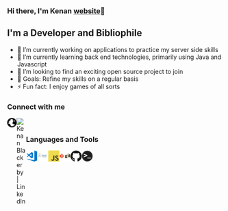 ### Hi there, I'm Kenan [website]👋

## I'm a Developer and Bibliophile
- 🔭 I’m currently working on applications to practice my server side skills
- 🌱 I’m currently learning back end technologies, primarily using Java and Javascript
- 👯 I’m looking to find an exciting open source project to join 
- 🥅 Goals: Refine my skills on a regular basis
- ⚡ Fun fact: I enjoy games of all sorts

### Connect with me

[<img align="left" alt="kenanblackerby.github" width="22px" src="https://raw.githubusercontent.com/iconic/open-iconic/master/svg/globe.svg" />][website]
[<img align="left" alt="Kenan Blackerby | LinkedIn" width="22px" src="https://cdn.jsdelivr.net/npm/simple-icons@v3/icons/linkedin.svg" />][linkedin]

<br />

### Languages and Tools
<img align="left" alt="Visual Studio Code" width="26px" src="https://raw.githubusercontent.com/github/explore/80688e429a7d4ef2fca1e82350fe8e3517d3494d/topics/visual-studio-code/visual-studio-code.png" />
<img align="left" alt="Java" width="26px" src="https://raw.githubusercontent.com/github/explore/80688e429a7d4ef2fca1e82350fe8e3517d3494d/topics/java/java.png" />
<img align="left" alt="JavaScript" width="26px" src="https://raw.githubusercontent.com/github/explore/80688e429a7d4ef2fca1e82350fe8e3517d3494d/topics/javascript/javascript.png" />
<img align="left" alt="Git" width="26px" src="https://raw.githubusercontent.com/github/explore/80688e429a7d4ef2fca1e82350fe8e3517d3494d/topics/git/git.png" />
<img align="left" alt="GitHub" width="26px" src="https://raw.githubusercontent.com/github/explore/78df643247d429f6cc873026c0622819ad797942/topics/github/github.png" />
<img align="left" alt="Terminal" width="26px" src="https://raw.githubusercontent.com/github/explore/80688e429a7d4ef2fca1e82350fe8e3517d3494d/topics/terminal/terminal.png" />


[website]: https://kenanblackerby.github.io
[linkedin]: https://linkedin.com/in/kenanblackerby
